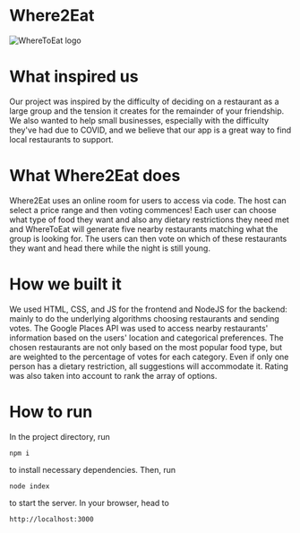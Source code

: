 # Where2Eat

![WhereToEat logo](https://challengepost-s3-challengepost.netdna-ssl.com/photos/production/software_photos/001/657/678/datas/original.jpg)

# What inspired us
Our project was inspired by the difficulty of deciding on a restaurant as a large group and the tension it creates for the remainder of your friendship. We also wanted to help small businesses, especially with the difficulty they've had due to COVID, and we believe that our app is a great way to find local restaurants to support.

# What Where2Eat does
Where2Eat uses an online room for users to access via code. The host can select a price range and then voting commences! Each user can choose what type of food they want and also any dietary restrictions they need met and WhereToEat will generate five nearby restaurants matching what the group is looking for. The users can then vote on which of these restaurants they want and head there while the night is still young.

# How we built it
We used HTML, CSS, and JS for the frontend and NodeJS for the backend: mainly to do the underlying algorithms choosing restaurants and sending votes. The Google Places API was used to access nearby restaurants' information based on the users' location and categorical preferences. The chosen restaurants are not only based on the most popular food type, but are weighted to the percentage of votes for each category. Even if only one person has a dietary restriction, all suggestions will accommodate it. Rating was also taken into account to rank the array of options.

# How to run
In the project directory, run
```
npm i
```
to install necessary dependencies. Then, run
```
node index
```
to start the server. In your browser, head to
```
http://localhost:3000
```
